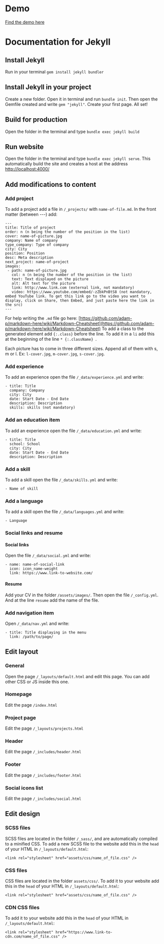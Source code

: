 # Demo

[Find the demo here](https://www.julien-sebag.fr/templates/portfolio-2017-demo/)

# Documentation for Jekyll

## Install Jekyll

Run in your terminal `gem install jekyll bundler`

## Install Jekyll in your project

Create a new folder. Open it in terminal and run `bundle init`. Then open the Gemfile created and write `gem "jekyll"`. Create your first page. All set!

## Build for production

Open the folder in the terminal and type `bundle exec jekyll build`

## Run website

Open the folder in the terminal and type `bundle exec jekyll serve`. This automatically build the site and creates a host at the address [http://localhost:4000/](http://localhost:4000/)

## Add modifications to content

### Add project

To add a project add a file in `/_projects/` with `name-of-file.md`. In the front matter (between ---) add:
```
---
title: Title of project
order: n (n being the number of the position in the list)
cover: name-of-picture.jpg
company: Name of company
type_company: Type of company
city: City
position: Position
desc: Meta description
next_project: name-of-project
images:
 - path: name-of-picture.jpg
   col: n (n being the number of the position in the list)
   text: Text displayed on the picture
   alt: Alt text for the picture
   link: http://www.link.com (external link, not mandatory)
   video: https://www.youtube.com/embed/-zZbkPnBtS8 (not mandatory, embed YouTube link. To get this link go to the video you want to display, click on Share, then Embed, and just paste here the link in the src)
---
```
For help writing the `.md` file go here: [https://github.com/adam-p/markdown-here/wiki/Markdown-Cheatsheet](https://github.com/adam-p/markdown-here/wiki/Markdown-Cheatsheet)
To add a class to the generated element add `{:.class}` before the line. To add it in a `li` add this at the beginning of the line `* {:.className} `.

Each picture has to come in three different sizes. Append all of them with s, m or l. Ex: `l-cover.jpg`, `m-cover.jpg`, `s-cover.jpg`.

### Add experience

To add an experience open the file `/_data/experience.yml` and write:
```
- title: Title
  company: Company
  city: City
  date: Start Date - End Date
  description: Description
  skills: skills (not mandatory)
```

### Add an education item

To add an experience open the file `/_data/education.yml` and write:
```
- title: Title
  school: School
  city: City
  date: Start Date - End Date
  description: Description
```

### Add a skill

To add a skill open the file `/_data/skills.yml` and write:
```
- Name of skill
```

### Add a language

To add a skill open the file `/_data/languages.yml` and write:
```
- Language
```

### Social links and resume

#### Social links

Open the file `/_data/social.yml` and write:
```
- name: name-of-social-link
  icon: icon_name-weight
  link: https://www.link-to-website.com/
```

#### Resume

Add your CV in the folder `/assets/images/`. Then open the file `/_config.yml`. And at the line `resume` add the name of the file.

### Add navigation item

Open `/_data/nav.yml` and write:
```
- title: Title displaying in the menu
  link: /path/to/page/
```

## Edit layout

### General

Open the page `/_layouts/default.html` and edit this page. You can add other CSS or JS inside this one.

### Homepage

Edit the page `/index.html`

### Project page

Edit the page `/_layouts/projects.html`

### Header

Edit the page `/_includes/header.html`

### Footer

Edit the page `/_includes/footer.html`

### Social icons list

Edit the page `/_includes/social.html`

## Edit design

### SCSS files

SCSS files are located in the folder `/_sass/`, and are automatically compiled to a minified CSS. To add a new SCSS file to the website add this in the `head` of your HTML in `/_layouts/default.html`:
```
<link rel="stylesheet" href="assets/css/name_of_file.css" />
```

### CSS files

CSS files are located in the folder `assets/css/`. To add it to your website add this in the `head` of your HTML in `/_layouts/default.html`:
```
<link rel="stylesheet" href="assets/css/name_of_file.css" />
```

### CDN CSS files

To add it to your website add this in the `head` of your HTML in `/_layouts/default.html`:
```
<link rel="stylesheet" href="https://www.link-to-cdn.com/name_of_file.css" />
```